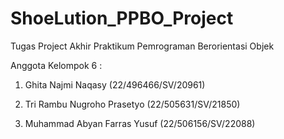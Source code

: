 # ShoeLution_PPBO_Project

Tugas Project Akhir Praktikum Pemrograman Berorientasi Objek

Anggota Kelompok 6 :

1. Ghita Najmi Naqasy (22/496466/SV/20961)

2. Tri Rambu Nugroho Prasetyo (22/505631/SV/21850)

3. Muhammad Abyan Farras Yusuf (22/506156/SV/22088)
